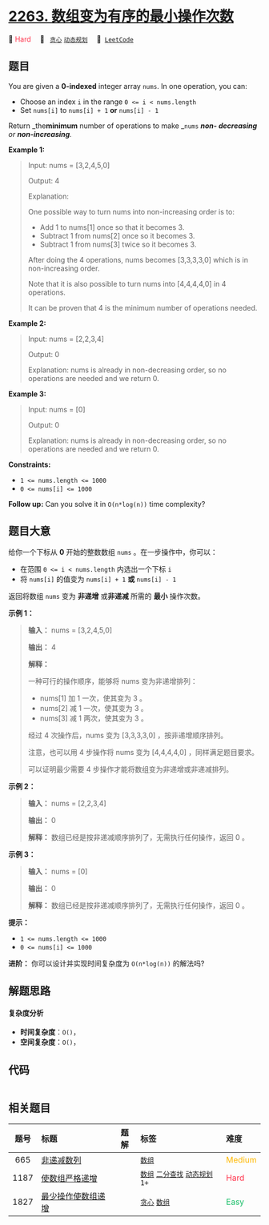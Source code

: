 # [2263. 数组变为有序的最小操作次数](https://leetcode.com/problems/make-array-non-decreasing-or-non-increasing)

🔴 <font color=#ff334b>Hard</font>&emsp; 🔖&ensp; [`贪心`](/tag/greedy.md) [`动态规划`](/tag/dynamic-programming.md)&emsp; 🔗&ensp;[`LeetCode`](https://leetcode.com/problems/make-array-non-decreasing-or-non-increasing)

## 题目

You are given a **0-indexed** integer array `nums`. In one operation, you can:

  * Choose an index `i` in the range `0 <= i < nums.length`
  * Set `nums[i]` to `nums[i] + 1` **or** `nums[i] - 1`

Return _the**minimum** number of operations to make _`nums` _**non-
decreasing** or **non-increasing**._



**Example 1:**

> Input: nums = [3,2,4,5,0]
> 
> Output: 4
> 
> Explanation:
> 
> One possible way to turn nums into non-increasing order is to:
> - Add 1 to nums[1] once so that it becomes 3.
> - Subtract 1 from nums[2] once so it becomes 3.
> - Subtract 1 from nums[3] twice so it becomes 3.
> 
> After doing the 4 operations, nums becomes [3,3,3,3,0] which is in non-increasing order.
> 
> Note that it is also possible to turn nums into [4,4,4,4,0] in 4 operations.
> 
> It can be proven that 4 is the minimum number of operations needed.

**Example 2:**

> Input: nums = [2,2,3,4]
> 
> Output: 0
> 
> Explanation: nums is already in non-decreasing order, so no operations are needed and we return 0.

**Example 3:**

> Input: nums = [0]
> 
> Output: 0
> 
> Explanation: nums is already in non-decreasing order, so no operations are needed and we return 0.

**Constraints:**

  * `1 <= nums.length <= 1000`
  * `0 <= nums[i] <= 1000`



**Follow up:** Can you solve it in `O(n*log(n))` time complexity?


## 题目大意

给你一个下标从 **0** 开始的整数数组 `nums` 。在一步操作中，你可以：

  * 在范围 `0 <= i < nums.length` 内选出一个下标 `i`
  * 将 `nums[i]` 的值变为 `nums[i] + 1` **或** `nums[i] - 1`

返回将数组 `nums` 变为 **非递增** 或**非递减** 所需的 **最小** 操作次数。



**示例 1：**

> 
> 
> 
> 
> 
> **输入：** nums = [3,2,4,5,0]
> 
> **输出：** 4
> 
> **解释：**
> 
> 一种可行的操作顺序，能够将 nums 变为非递增排列：
> - nums[1] 加 1 一次，使其变为 3 。
> - nums[2] 减 1 一次，使其变为 3 。
> - nums[3] 减 1 两次，使其变为 3 。
> 
> 经过 4 次操作后，nums 变为 [3,3,3,3,0] ，按非递增顺序排列。
> 
> 注意，也可以用 4 步操作将 nums 变为 [4,4,4,4,0] ，同样满足题目要求。
> 
> 可以证明最少需要 4 步操作才能将数组变为非递增或非递减排列。

**示例 2：**

> 
> 
> 
> 
> 
> **输入：** nums = [2,2,3,4]
> 
> **输出：** 0
> 
> **解释：** 数组已经是按非递减顺序排列了，无需执行任何操作，返回 0 。
> 
> 

**示例 3：**

> 
> 
> 
> 
> 
> **输入：** nums = [0]
> 
> **输出：** 0
> 
> **解释：** 数组已经是按非递减顺序排列了，无需执行任何操作，返回 0 。
> 
> 



**提示：**

  * `1 <= nums.length <= 1000`
  * `0 <= nums[i] <= 1000`



**进阶：** 你可以设计并实现时间复杂度为 `O(n*log(n))` 的解法吗?


## 解题思路

#### 复杂度分析

- **时间复杂度**：`O()`，
- **空间复杂度**：`O()`，

## 代码

```javascript

```

## 相关题目

<!-- prettier-ignore -->
| 题号 | 标题 | 题解 | 标签 | 难度 |
| :------: | :------ | :------: | :------ | :------ |
| 665 | [非递减数列](https://leetcode.com/problems/non-decreasing-array) |  |  [`数组`](/tag/array.md) | <font color=#ffb800>Medium</font> |
| 1187 | [使数组严格递增](https://leetcode.com/problems/make-array-strictly-increasing) |  |  [`数组`](/tag/array.md) [`二分查找`](/tag/binary-search.md) [`动态规划`](/tag/dynamic-programming.md) `1+` | <font color=#ff334b>Hard</font> |
| 1827 | [最少操作使数组递增](https://leetcode.com/problems/minimum-operations-to-make-the-array-increasing) |  |  [`贪心`](/tag/greedy.md) [`数组`](/tag/array.md) | <font color=#15bd66>Easy</font> |